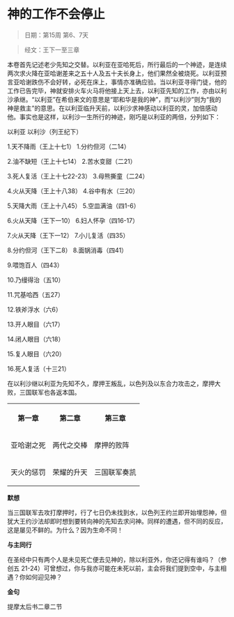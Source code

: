 # 神的工作不会停止 

> 日期：第15周 第6、7天

> 经文：王下一至三章

本卷首先记述老少先知之交替。以利亚在亚哈死后，所行最后的一个神迹，是连续两次求火降在亚哈谢差来之五十人及五十夫长身上，他们果然全被烧死。以利亚预言亚哈谢跌伤不会好转，必死在床上，事情亦准确应验。当以利亚寻得门徒，他的工作已告完毕，神就安排火车火马将他接上天上去，以利亚先知的工作，亦由以利沙承继。“以利亚”在希伯来文的意思是“耶和华是我的神”，而“以利沙”则为“我的神是救主”的意思。在以利亚临升天前，以利沙求神感动以利亚的灵，加倍感动他。事实也是这样，以利沙一生所行的神迹，刚巧是以利亚的两倍，分列如下：

以利亚 以利沙（列王纪下）

1.天不降雨（王上十七1） 1.分约但河（二14）

2.油不缺短（王上十七14） 2.苦水变甜（二21）

3.死人复活（王上十七22-23） 3.母熊撕童（二24）

4.火从天降（王上十八38） 4.谷中有水（三20）

5.天降大雨（王上十八45） 5.空皿满油（四1-6）

6.火从天降（王下一10） 6.妇人怀孕（四16-17）

7.火从天降（王下一12） 7.小儿复活（四35）

8.分约但河（王下二8） 8.面锅消毒（四41）

9.喂饱百人（四43）

10.乃缦得治（五10）

11.咒基哈西（五27）

12.铁斧浮水（六6）

13.开人眼目（六17）

14.闭人眼目（六18）

15.复人眼目（六20）

16.死人复活（十三21）

在以利沙继以利亚为先知不久，摩押王叛乱，以色列及以东合力攻击之，摩押大败，三国联军也各返本国。

<table>
 <tbody>
  <tr>
   <th><p>第一章</p></th>
   <th><p>第二章</p></th>
   <th><p>第三章</p></th>
  </tr>
  <tr>
   <td><p>亚哈谢之死</p></td>
   <td><p>两代之交棒</p></td>
   <td><p>摩押的败阵</p></td>
  </tr>
  <tr>
   <td><p>天火的惩罚</p></td>
   <td><p>荣耀的升天</p></td>
   <td><p>三国联军奏凯</p></td>
  </tr>
 </tbody>
</table>

**默想**

当三国联军去攻打摩押时，行了七日仍未找到水，以色列王约兰即开始埋怨神，但犹大王约沙法却即时想到要转向神的先知去求问神。同样的遭遇，但不同的反应，这是屡见不鲜的。为什么？因为生命不同！

**与主同行**

在圣经中只有两个人是未见死亡便去见神的，除以利亚外，你还记得有谁吗？（参创五 21-24）可曾想过，你与我亦可能在未死以前，主会将我们提到空中，与主相遇？你如何迎见神？

**金句**

提摩太后书二章二节



